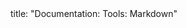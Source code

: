 <frontmatter>
title: "Documentation: Tools: Markdown"
</frontmatter>

<include src="navbar.md" boilerplate />

<include src="container-inPage-asFlat.md" boilerplate />